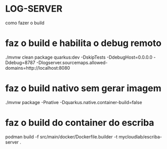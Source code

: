 # LOG-SERVER



como fazer o build

# faz o build e habilita o debug remoto
./mvnw clean package quarkus:dev -DskipTests -DdebugHost=0.0.0.0 -Ddebug=8787 -Dlogserver.sourcemaps.allowed-domains=http://localhost:8080

# faz o build nativo sem gerar imagem
./mvnw package -Pnative -Dquarkus.native.container-build=false

# faz  o build do container do escriba 
podman build -f src/main/docker/Dockerfile.builder -t mycloudlab/escriba-server .
